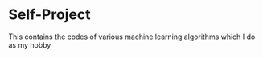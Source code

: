 # Self-Project
This contains the codes of various machine learning algorithms which I do as my hobby
